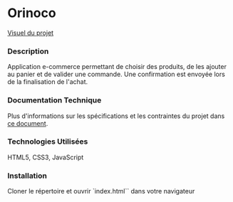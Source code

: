 # Orinoco

[Visuel du projet](doc/visuel-p5.pdf)

### Description

Application e-commerce permettant de choisir des produits, de les ajouter au panier et de valider une commande. Une confirmation est envoyée lors de la finalisation de l'achat.

### Documentation Technique

Plus d'informations sur les spécifications et les contraintes du projet dans [ce document](doc/doc-p5.pdf).

### Technologies Utilisées

HTML5, CSS3, JavaScript

### Installation

Cloner le répertoire et ouvrir `index.html`` dans votre navigateur

